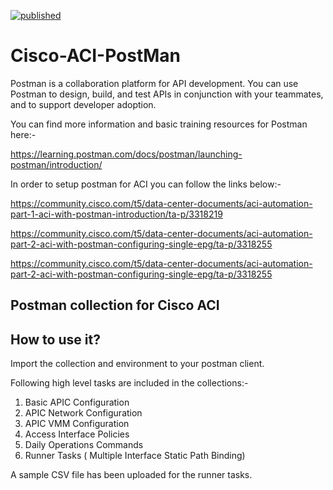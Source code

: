 [![published](https://static.production.devnetcloud.com/codeexchange/assets/images/devnet-published.svg)](https://developer.cisco.com/codeexchange/github/repo/mayanknauni/Cisco-ACI-PostMan)

# Cisco-ACI-PostMan #
Postman is a collaboration platform for API development. You can use Postman to design, build, and test APIs in conjunction with your teammates, and to support developer adoption.

You can find more information and basic training resources for Postman here:-

https://learning.postman.com/docs/postman/launching-postman/introduction/

In order to setup postman for ACI you can follow the links below:-

https://community.cisco.com/t5/data-center-documents/aci-automation-part-1-aci-with-postman-introduction/ta-p/3318219

https://community.cisco.com/t5/data-center-documents/aci-automation-part-2-aci-with-postman-configuring-single-epg/ta-p/3318255

https://community.cisco.com/t5/data-center-documents/aci-automation-part-2-aci-with-postman-configuring-single-epg/ta-p/3318255

## Postman collection for Cisco ACI ###

## How to use it? ##

Import the collection and environment to your postman client.

Following high level tasks are included in the collections:- 

1. Basic APIC Configuration
2. APIC Network Configuration
3. APIC VMM Configuration
4. Access Interface Policies 
5. Daily Operations Commands
6. Runner Tasks ( Multiple Interface Static Path Binding) 

A sample CSV file has been uploaded for the runner tasks. 
